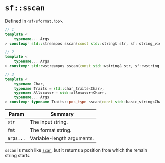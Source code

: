 # `sf::sscan`
Defined in [`<sf/sformat.hpp>`](./index.md).
``` c++
// 1
template <
    typename... Args
> constexpr std::streampos sscan(const std::string& str, sf::string_view fmt, Args&&... args);

// 2
template <
    typename... Args
> constexpr std::wstreampos sscan(const std::wstring& str, sf::wstring_view fmt, Args&&... args);

// 3
template <
    typename Char, 
    typename Traits = std::char_traits<Char>, 
    typename Allocator = std::allocator<Char>, 
    typename... Args
> constexpr typename Traits::pos_type sscan(const std::basic_string<Char, Traits, Allocator>& str, sf::basic_string_view<Char, Traits> fmt, Args&&... args);
```

|Param|Summary|
|-|-|
|`str`|The input string.|
|`fmt`|The format string.|
|`args...`|Variable-length arguments.|

`sscan` is much like [`scan`](../format/scan.md), but it returns a position from which the remain string starts.
